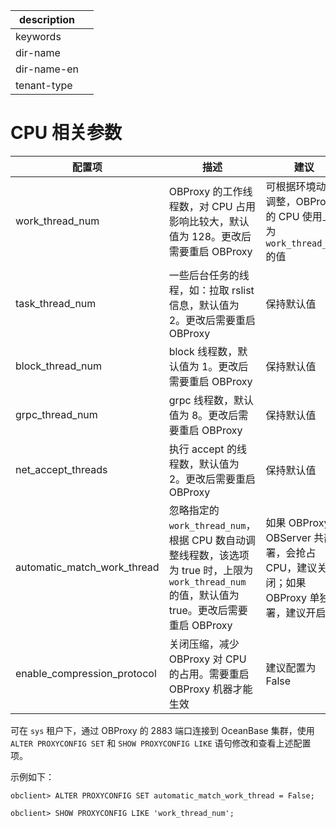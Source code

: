 |description||
|---|---|
|keywords||
|dir-name||
|dir-name-en||
|tenant-type||

# CPU 相关参数

|             配置项             |                                                   描述                                                   |                             建议                              |
|-----------------------------|--------------------------------------------------------------------------------------------------------|-------------------------------------------------------------|
| work_thread_num             | OBProxy 的工作线程数，对 CPU 占用影响比较大，默认值为 128。更改后需要重启 OBProxy                                                    | 可根据环境动态调整，OBProxy 的 CPU 使用上限为 `work_thread_num` 的值          |
| task_thread_num             | 一些后台任务的线程，如：拉取 rslist 信息，默认值为 2。更改后需要重启 OBProxy                                                        | 保持默认值                                                       |
| block_thread_num            | block 线程数，默认值为 1。更改后需要重启 OBProxy                                                                       | 保持默认值                                                       |
| grpc_thread_num             | grpc 线程数，默认值为 8。更改后需要重启 OBProxy                                                                        | 保持默认值                                                       |
| net_accept_threads          | 执行 accept 的线程数，默认值为 2。更改后需要重启 OBProxy                                                                  | 保持默认值                                                       |
| automatic_match_work_thread | 忽略指定的 `work_thread_num`，根据 CPU 数自动调整线程数，该选项为 true 时，上限为 `work_thread_num` 的值，默认值为 true。更改后需要重启 OBProxy | 如果 OBProxy 和 OBServer 共部署，会抢占 CPU，建议关闭；如果 OBProxy 单独部署，建议开启 |
| enable_compression_protocol | 关闭压缩，减少 OBProxy 对 CPU 的占用。需要重启 OBProxy 机器才能生效                                                          | 建议配置为 False                                                 |

可在 `sys` 租户下，通过 OBProxy 的 2883 端口连接到 OceanBase 集群，使用 `ALTER PROXYCONFIG SET` 和 `SHOW PROXYCONFIG LIKE` 语句修改和查看上述配置项。

示例如下：

```unknow
obclient> ALTER PROXYCONFIG SET automatic_match_work_thread = False;
```

```unknow
obclient> SHOW PROXYCONFIG LIKE 'work_thread_num';
```
